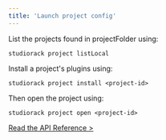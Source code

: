 ```yaml
---
title: 'Launch project config'
---
```


List the projects found in projectFolder using:

    studiorack project listLocal

Install a project's plugins using:

    studiorack project install <project-id>

Then open the project using:

    studiorack project open <project-id>

[Read the API Reference &gt;](/docs/06-command-line)
